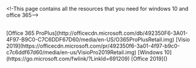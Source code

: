 <!-This page contains all the resources that you need for windows 10 and office 365-->

<br>
[Office 365 ProPlus](http://officecdn.microsoft.com/db/492350F6-3A01-4F97-B9C0-C7C6DDF67D60/media/en-US/O365ProPlusRetail.img)
[Visio 2019](https://officecdn.microsoft.com/pr/492350f6-3a01-4f97-b9c0-c7c6ddf67d60/media/en-us/VisioPro2019Retail.img)
[Windows 10](https://go.microsoft.com/fwlink/?LinkId=691209)
[Office 2019]()
